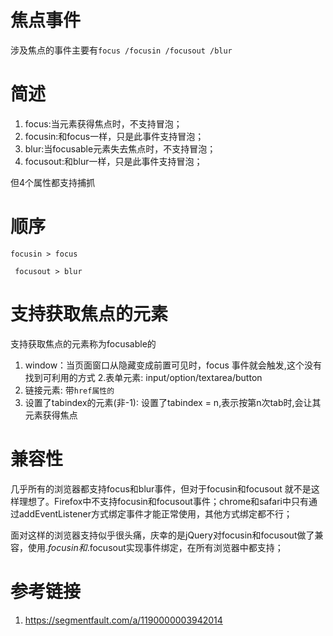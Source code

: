 # 焦点事件

涉及焦点的事件主要有`focus /focusin /focusout /blur`

# 简述

1. focus:当元素获得焦点时，不支持冒泡；
2. focusin:和focus一样，只是此事件支持冒泡；
3. blur:当focusable元素失去焦点时，不支持冒泡；
4. focusout:和blur一样，只是此事件支持冒泡；

但4个属性都支持捕抓

# 顺序

`focusin > focus `

` focusout > blur`

# 支持获取焦点的元素

支持获取焦点的元素称为focusable的

1. window：当页面窗口从隐藏变成前置可见时，focus 事件就会触发,这个没有找到可利用的方式
2.表单元素: input/option/textarea/button
3. 链接元素: 带`href属性的`
4. 设置了tabindex的元素(非-1): 设置了tabindex = n,表示按第n次tab时,会让其元素获得焦点

# 兼容性

几乎所有的浏览器都支持focus和blur事件，但对于focusin和focusout 就不是这样理想了。Firefox中不支持focusin和focusout事件；chrome和safari中只有通过addEventListener方式绑定事件才能正常使用，其他方式绑定都不行；

面对这样的浏览器支持似乎很头痛，庆幸的是jQuery对focusin和focusout做了兼容，使用$.focusin和$.focusout实现事件绑定，在所有浏览器中都支持；

# 参考链接

1. https://segmentfault.com/a/1190000003942014